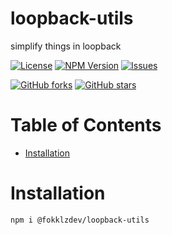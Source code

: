 
# loopback-utils

simplify things in loopback

[![License](https://img.shields.io/github/license/fokklz/loopback-utils?style=for-the-badge)](/LICENSE)
[![NPM Version](https://img.shields.io/npm/v/@fokklzdev/loopback-utils?style=for-the-badge)](https://www.npmjs.com/package/@fokklzdev/loopback-utils)
[![Issues](https://img.shields.io/github/issues/fokklz/loopback-utils?style=for-the-badge)](https://github.com/fokklz/loopback-utils/issues)


[![GitHub forks](https://img.shields.io/github/forks/fokklz/loopback-utils.svg?style=social&label=Fork)](https://github.com/fokklz/loopback-utils/fork)
[![GitHub stars](https://img.shields.io/github/stars/fokklz/loopback-utils.svg?style=social&label=Star)](https://github.com/fokklz/loopback-utils)

# Table of Contents

- [Installation](#installation)

# Installation

```
npm i @fokklzdev/loopback-utils
```
